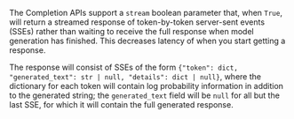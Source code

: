 The Completion APIs support a `stream` boolean parameter that, when `True`, will return a streamed response of
token-by-token server-sent events (SSEs) rather than waiting to receive the full response when model generation has
finished. This decreases latency of when you start getting a response.

The response will consist of SSEs of the form `{"token": dict, "generated_text": str | null, "details": dict | null}`,
where the dictionary for each token will contain log probability information in addition to the generated string; the
`generated_text` field will be `null` for all but the last SSE, for which it will contain the full generated response.

